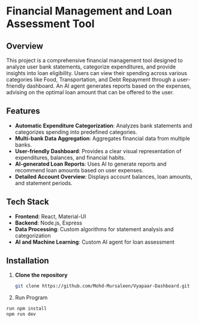# Financial Management and Loan Assessment Tool

## Overview

This project is a comprehensive financial management tool designed to analyze user bank statements, categorize expenditures, and provide insights into loan eligibility. Users can view their spending across various categories like Food, Transportation, and Debt Repayment through a user-friendly dashboard. An AI agent generates reports based on the expenses, advising on the optimal loan amount that can be offered to the user.

## Features

- **Automatic Expenditure Categorization**: Analyzes bank statements and categorizes spending into predefined categories.
- **Multi-bank Data Aggregation**: Aggregates financial data from multiple banks.
- **User-friendly Dashboard**: Provides a clear visual representation of expenditures, balances, and financial habits.
- **AI-generated Loan Reports**: Uses AI to generate reports and recommend loan amounts based on user expenses.
- **Detailed Account Overview**: Displays account balances, loan amounts, and statement periods.

## Tech Stack

- **Frontend**: React, Material-UI
- **Backend**: Node.js, Express
- **Data Processing**: Custom algorithms for statement analysis and categorization
- **AI and Machine Learning**: Custom AI agent for loan assessment

## Installation

1. **Clone the repository**
   ```sh
   git clone https://github.com/Mohd-Mursaleen/Vyapaar-Dashboard.git
2. Run Program
 ```sh
run npm install
npm run dev

